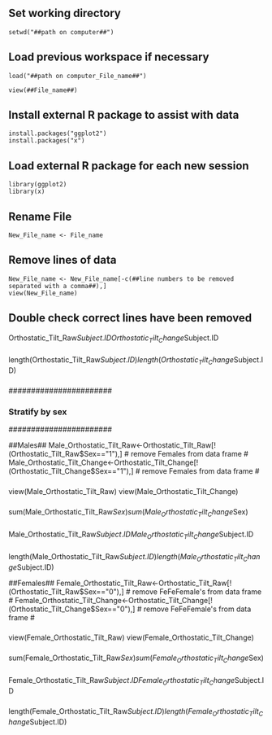 ## Set working directory ##

    setwd("##path on computer##")

## Load previous workspace if necessary ##

    load("##path on computer_File_name##")

    view(##File_name##)

## Install external R package to assist with data ##
    install.packages("ggplot2")
    install.packages("x")

## Load external R package for each new session ##
    library(ggplot2)
    library(x)
    
## Rename File ##

    New_File_name <- File_name

## Remove lines of data ##

    New_File_name <- New_File_name[-c(##line numbers to be removed separated with a comma##),]
    view(New_File_name)

## Double check correct lines have been removed  ##

Orthostatic_Tilt_Raw$Subject.ID
Orthostatic_Tilt_Change$Subject.ID
###

length(Orthostatic_Tilt_Raw$Subject.ID)
length(Orthostatic_Tilt_Change$Subject.ID)
###

#######################
### Stratify by sex ###
#######################

##Males##
Male_Orthostatic_Tilt_Raw<-Orthostatic_Tilt_Raw[!(Orthostatic_Tilt_Raw$Sex=="1"),] # remove Females from data frame #
Male_Orthostatic_Tilt_Change<-Orthostatic_Tilt_Change[!(Orthostatic_Tilt_Change$Sex=="1"),] # remove Females from data frame #
###
view(Male_Orthostatic_Tilt_Raw)
view(Male_Orthostatic_Tilt_Change)
###
sum(Male_Orthostatic_Tilt_Raw$Sex)
sum(Male_Orthostatic_Tilt_Change$Sex)
###
Male_Orthostatic_Tilt_Raw$Subject.ID
Male_Orthostatic_Tilt_Change$Subject.ID
###
length(Male_Orthostatic_Tilt_Raw$Subject.ID)
length(Male_Orthostatic_Tilt_Change$Subject.ID)

##Females##
Female_Orthostatic_Tilt_Raw<-Orthostatic_Tilt_Raw[!(Orthostatic_Tilt_Raw$Sex=="0"),] # remove FeFeFemale's from data frame #
Female_Orthostatic_Tilt_Change<-Orthostatic_Tilt_Change[!(Orthostatic_Tilt_Change$Sex=="0"),] # remove FeFeFemale's from data frame #
###
view(Female_Orthostatic_Tilt_Raw)
view(Female_Orthostatic_Tilt_Change)
###
sum(Female_Orthostatic_Tilt_Raw$Sex)
sum(Female_Orthostatic_Tilt_Change$Sex)
###
Female_Orthostatic_Tilt_Raw$Subject.ID
Female_Orthostatic_Tilt_Change$Subject.ID
###
length(Female_Orthostatic_Tilt_Raw$Subject.ID)
length(Female_Orthostatic_Tilt_Change$Subject.ID)


